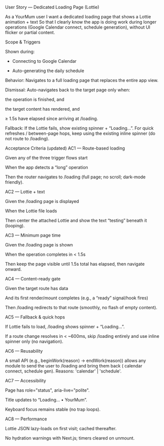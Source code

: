 User Story — Dedicated Loading Page (Lottie)

As a YourMum user
I want a dedicated loading page that shows a Lottie animation + text
So that I clearly know the app is doing work during longer operations (Google Calendar connect, schedule generation), without UI flicker or partial content.

Scope & Triggers

Shown during:

- Connecting to Google Calendar

- Auto-generating the daily schedule

Behavior: Navigates to a full loading page that replaces the entire app view.

Dismissal: Auto-navigates back to the target page only when:

the operation is finished, and

the target content has rendered, and

≥ 1.5s have elapsed since arriving at /loading.

Fallback: If the Lottie fails, show existing spinner + “Loading…”. For quick refreshes / between-page hops, keep using the existing inline spinner (do not route to /loading).

Acceptance Criteria (updated)
AC1 — Route-based loading

Given any of the three trigger flows start

When the app detects a “long” operation

Then the router navigates to /loading (full page; no scroll; dark-mode friendly).

AC2 — Lottie + text

Given the /loading page is displayed

When the Lottie file loads

Then center the attached Lottie and show the text “testing” beneath it (looping).

AC3 — Minimum page time

Given the /loading page is shown

When the operation completes in < 1.5s

Then keep the page visible until 1.5s total has elapsed, then navigate onward.

AC4 — Content-ready gate

Given the target route has data

And its first render/mount completes (e.g., a “ready” signal/hook fires)

Then /loading redirects to that route (smoothly, no flash of empty content).

AC5 — Fallback & quick hops

If Lottie fails to load, /loading shows spinner + “Loading…”.

If a route change resolves in < ~600ms, skip /loading entirely and use inline spinner only (no navigation).

AC6 — Reusability

A small API (e.g., beginWork(reason) → endWork(reason)) allows any module to send the user to /loading and bring them back ( calendar connect, schedule gen). Reasons: 'calendar' | 'schedule'.

AC7 — Accessibility

Page has role="status", aria-live="polite".

Title updates to “Loading… • YourMum”.

Keyboard focus remains stable (no trap loops).

AC8 — Performance

Lottie JSON lazy-loads on first visit; cached thereafter.

No hydration warnings with Next.js; timers cleared on unmount.